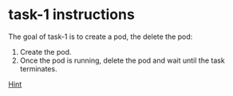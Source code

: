 # task-1 instructions

The goal of task-1 is to create a pod, the delete the pod:

1. Create the pod.
2. Once the pod is running, delete the pod and wait until the task terminates.

[Hint](https://github.com/ux-studies/summer-2021/blob/main/studies/study-0/tasks/hints/task-1-hint.md)


